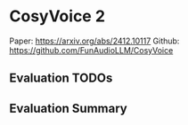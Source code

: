 # CosyVoice 2
Paper: https://arxiv.org/abs/2412.10117
Github: https://github.com/FunAudioLLM/CosyVoice

## Evaluation TODOs



## Evaluation Summary

